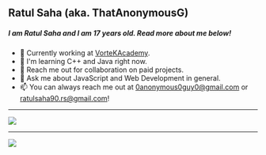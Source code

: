 ## Ratul Saha (aka. ThatAnonymousG)

##### I am Ratul Saha and I am 17 years old. Read more about me below!

- 🔭 Currently working at [VorteKAcademy](https://vortekacademy.com/).
- 🌱 I'm learning C++ and Java right now.
- 👯 Reach me out for collaboration on paid projects.
- 💬 Ask me about JavaScript and Web Development in general.
- 📫 You can always reach me out at 0anonymous0guy0@gmail.com or ratulsaha90.rs@gmail.com!

---

<img src="https://github-readme-stats.vercel.app/api?username=ThatAnonymousG&show_icons=true&theme=tokyonight&hide_border=true">

---

<img src="https://github-readme-stats.vercel.app/api/top-langs/?username=ThatAnonymousG&layout=compact">
